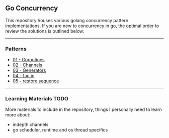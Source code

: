 ## Go Concurrency

This repository houses various golang concurrency pattern implementations.  If you are new to 
concurrency in go, the optimal order to review the solutions is outlined below:

-----

### Patterns

* [01 - Goroutines](goroutines/main.go)
* [02 - Channels](channels/main.go)
* [03 - Generators](generators/main.go)
* [04 - fan in](fan_in/main.go)
* [05 - restore sequence](restore_sequence/main.go)

-----


### Learning Materials TODO

More materials to include in the repository, things I personally need to learn more about:

 - indepth channels
 - go scheduler, runtime and os thread specifics